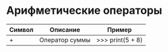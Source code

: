 ﻿Арифметические операторы
=========================

| Символ | Описание | Пример |
|--------|----------|--------|
|+		|	Оператор суммы | >>> print(5 + 8) |
